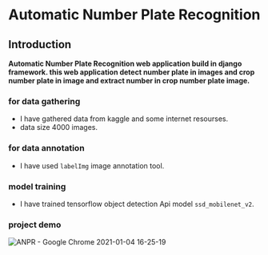 # Automatic Number Plate Recognition
## Introduction
**Automatic Number Plate Recognition web application build in django framework. this web application detect number plate in images and crop number plate in image and extract number in crop number plate image.**
### for data gathering
- I have gathered data from kaggle and some internet resourses.
- data size 4000 images.
### for data annotation
- I have used `labelImg` image annotation tool.
### model training
- I have trained tensorflow object detection Api model `ssd_mobilenet_v2`.
### project demo
![ANPR - Google Chrome 2021-01-04 16-25-19](https://user-images.githubusercontent.com/47352327/103534541-e95e9f80-4e43-11eb-9d83-3a57e3554e59.gif)

